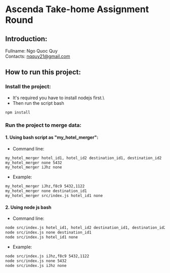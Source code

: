 # Ascenda Take-home Assignment Round
## Introduction: 
Fullname: Ngo Quoc Quy\
Contacts: nqquy21@gmail.com

## How to run this project:
### Install the project: 
- It's required you have to install nodejs first.\
- Then run the script bash 
```bash
npm install
```

### Run the project to merge data:
#### 1. Using bash script as "my_hotel_merger": 
- Command line:
```bash 
my_hotel_merger hotel_id1, hotel_id2 destination_id1, destination_id2
my_hotel_merger none 5432
my_hotel_merger iJhz none
```
- Example:
```bash 
my_hotel_merger iJhz,f8c9 5432,1122
my_hotel_merger none destination_id1
my_hotel_merger src/index.js hotel_id1 none
```

#### 2. Using node js bash
- Command line:
```bash
node src/index.js hotel_id1, hotel_id2 destination_id1, destination_id2
node src/index.js none destination_id1
node src/index.js hotel_id1 none
```
- Example:
```bash
node src/index.js iJhz,f8c9 5432,1122
node src/index.js none 5432
node src/index.js iJhz none
```
